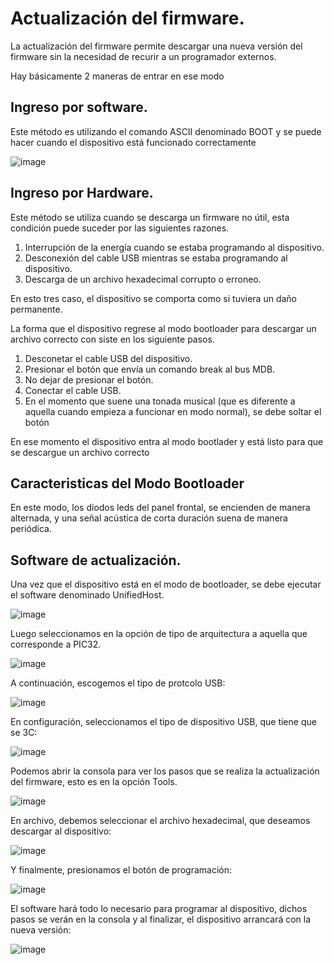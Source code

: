 # Actualización del firmware.

La actualización del firmware permite descargar una nueva versión del firmware sin la necesidad de recurir a un programador externos.

Hay básicamente 2 maneras de entrar en ese modo

## Ingreso por software.

Este método es utilizando el comando ASCII denominado BOOT y se puede hacer cuando el dispositivo está funcionado correctamente

![image](https://github.com/user-attachments/assets/7cda08ef-e66b-4d8b-b60e-57d1d0784946)

## Ingreso por Hardware.

Este método se utiliza cuando se descarga un firmware no útil, esta condición puede suceder por las siguientes razones.

1. Interrupción de la energía cuando se estaba programando al dispositivo. 
2. Desconexión del cable USB mientras se estaba programando al dispositivo.
3. Descarga de un archivo hexadecimal corrupto o erroneo.

En esto tres caso, el dispositivo se comporta como si tuviera un daño permanente.

La forma que el dispositivo regrese al modo bootloader para descargar un archivo correcto con siste en los siguiente pasos.

1. Desconetar el cable USB del dispositivo.
2. Presionar el botón que envía un comando break al bus MDB.
3. No dejar de presionar el botón.
4. Conectar el cable USB.
5. En el momento que suene una tonada musical (que es diferente a aquella cuando empieza a funcionar en modo normal), se debe soltar el botón

En ese momento el dispositivo entra al modo bootlader y está listo para que se descargue un archivo correcto

## Caracteristicas del Modo Bootloader

En este modo, los diodos leds del panel frontal, se encienden de manera alternada, y una señal acústica de corta duración suena de manera periódica.

## Software de actualización.

Una vez que el dispositivo está en el modo de bootloader, se debe ejecutar el software denominado UnifiedHost.

![image](https://github.com/user-attachments/assets/245190b3-e495-4238-b91f-3f68e8a6ba49)

Luego seleccionamos en la opción de tipo de arquitectura a aquella que corresponde a PIC32.

![image](https://github.com/user-attachments/assets/1a8d0ad5-7650-4b36-9634-dcd0d32e6696)

A continuación, escogemos el tipo de protcolo USB:

![image](https://github.com/user-attachments/assets/c27dd808-1470-49cf-9297-3772a929745f)

En configuración, seleccionamos el tipo de dispositivo USB, que tiene que se 3C:

![image](https://github.com/user-attachments/assets/1043fa4e-a5a0-4d7b-aa33-018303c4333c)


Podemos abrir la consola para ver los pasos que se realiza la actualización del firmware, esto es en la opción Tools.

![image](https://github.com/user-attachments/assets/d85557e5-d9b6-4105-a816-67032177c7b3)

En archivo, debemos seleccionar el archivo hexadecimal, que deseamos descargar al dispositivo:

![image](https://github.com/user-attachments/assets/4baf64da-8b5b-4fac-a0be-ff42918f66b7)

Y finalmente, presionamos el botón de programación:

![image](https://github.com/user-attachments/assets/d62a08d5-8421-470d-af50-0786b87f43a0)

El software hará todo lo necesario para programar al dispositivo, dichos pasos se verán en la consola y al finalizar, el dispositivo arrancará con la nueva versión:

![image](https://github.com/user-attachments/assets/b1dfb9b2-6c57-4017-a49d-bf56e8e0c23a)








